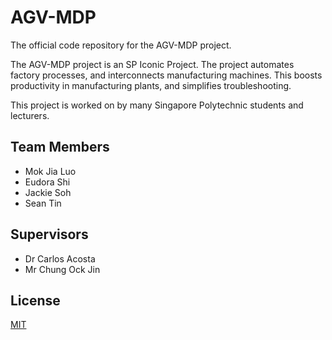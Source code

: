 # AGV-MDP
The official code repository for the AGV-MDP project. 

The AGV-MDP project is an SP Iconic Project. The project automates factory processes, and interconnects manufacturing machines. This boosts productivity in manufacturing plants, and simplifies troubleshooting. 

This project is worked on by many Singapore Polytechnic students and lecturers.
## Team Members
* Mok Jia Luo
* Eudora Shi
* Jackie Soh
* Sean Tin
## Supervisors
* Dr Carlos Acosta
* Mr Chung Ock Jin
## License
[MIT](./LICENSE)
